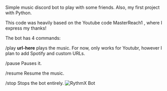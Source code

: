 Simple music discord bot to play with some friends.
Also, my first project with Python.

This code was heavily based on the Youtube code MasterReach1 , where I express my thanks!

The bot has 4 commands: 

/play **url-here**
plays the music. For now, only works for Youtubr, however I plan to add Spotify and custom URLs.

/pause
Pauses it.

/resume
Resume the music.

/stop
Stops the bot entirely.
![RythmX Bot](image/RythmX)